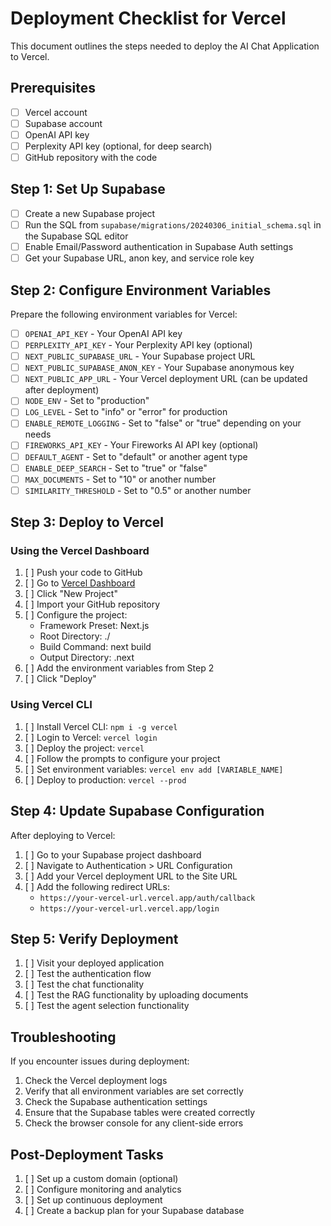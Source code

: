 # Deployment Checklist for Vercel

This document outlines the steps needed to deploy the AI Chat Application to Vercel.

## Prerequisites

- [ ] Vercel account
- [ ] Supabase account
- [ ] OpenAI API key
- [ ] Perplexity API key (optional, for deep search)
- [ ] GitHub repository with the code

## Step 1: Set Up Supabase

- [ ] Create a new Supabase project
- [ ] Run the SQL from `supabase/migrations/20240306_initial_schema.sql` in the Supabase SQL editor
- [ ] Enable Email/Password authentication in Supabase Auth settings
- [ ] Get your Supabase URL, anon key, and service role key

## Step 2: Configure Environment Variables

Prepare the following environment variables for Vercel:

- [ ] `OPENAI_API_KEY` - Your OpenAI API key
- [ ] `PERPLEXITY_API_KEY` - Your Perplexity API key (optional)
- [ ] `NEXT_PUBLIC_SUPABASE_URL` - Your Supabase project URL
- [ ] `NEXT_PUBLIC_SUPABASE_ANON_KEY` - Your Supabase anonymous key
- [ ] `NEXT_PUBLIC_APP_URL` - Your Vercel deployment URL (can be updated after deployment)
- [ ] `NODE_ENV` - Set to "production"
- [ ] `LOG_LEVEL` - Set to "info" or "error" for production
- [ ] `ENABLE_REMOTE_LOGGING` - Set to "false" or "true" depending on your needs
- [ ] `FIREWORKS_API_KEY` - Your Fireworks AI API key (optional)
- [ ] `DEFAULT_AGENT` - Set to "default" or another agent type
- [ ] `ENABLE_DEEP_SEARCH` - Set to "true" or "false"
- [ ] `MAX_DOCUMENTS` - Set to "10" or another number
- [ ] `SIMILARITY_THRESHOLD` - Set to "0.5" or another number

## Step 3: Deploy to Vercel

### Using the Vercel Dashboard

1. [ ] Push your code to GitHub
2. [ ] Go to [Vercel Dashboard](https://vercel.com/dashboard)
3. [ ] Click "New Project"
4. [ ] Import your GitHub repository
5. [ ] Configure the project:
   - Framework Preset: Next.js
   - Root Directory: ./
   - Build Command: next build
   - Output Directory: .next
6. [ ] Add the environment variables from Step 2
7. [ ] Click "Deploy"

### Using Vercel CLI

1. [ ] Install Vercel CLI: `npm i -g vercel`
2. [ ] Login to Vercel: `vercel login`
3. [ ] Deploy the project: `vercel`
4. [ ] Follow the prompts to configure your project
5. [ ] Set environment variables: `vercel env add [VARIABLE_NAME]`
6. [ ] Deploy to production: `vercel --prod`

## Step 4: Update Supabase Configuration

After deploying to Vercel:

1. [ ] Go to your Supabase project dashboard
2. [ ] Navigate to Authentication > URL Configuration
3. [ ] Add your Vercel deployment URL to the Site URL
4. [ ] Add the following redirect URLs:
   - `https://your-vercel-url.vercel.app/auth/callback`
   - `https://your-vercel-url.vercel.app/login`

## Step 5: Verify Deployment

1. [ ] Visit your deployed application
2. [ ] Test the authentication flow
3. [ ] Test the chat functionality
4. [ ] Test the RAG functionality by uploading documents
5. [ ] Test the agent selection functionality

## Troubleshooting

If you encounter issues during deployment:

1. Check the Vercel deployment logs
2. Verify that all environment variables are set correctly
3. Check the Supabase authentication settings
4. Ensure that the Supabase tables were created correctly
5. Check the browser console for any client-side errors

## Post-Deployment Tasks

1. [ ] Set up a custom domain (optional)
2. [ ] Configure monitoring and analytics
3. [ ] Set up continuous deployment
4. [ ] Create a backup plan for your Supabase database 